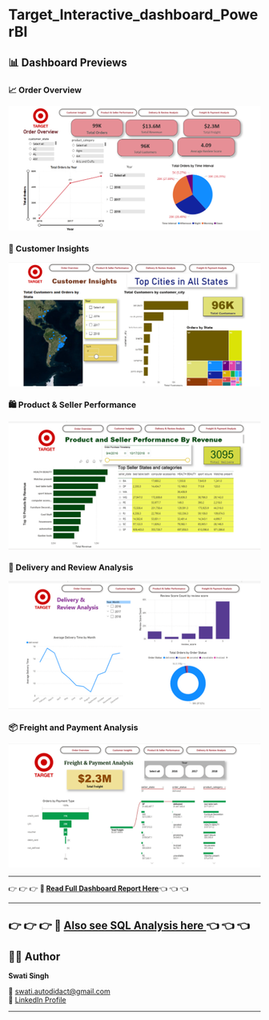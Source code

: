 # Target_Interactive_dashboard_PowerBI
## 📊 Dashboard Previews

### 📈 Order Overview
![Order Overview](Dashboard%20Images/Screenshot_OrderOverview.png)

### 🧍 Customer Insights
![Customer Insights](Dashboard%20Images/Screenshot_CustomerInsights.png)

### 🛍️ Product & Seller Performance
![Product Belief Performance](Dashboard%20Images/Screenshot_ProductSellerPerformance.png)

### 🚚 Delivery and Review Analysis
![Delivery and Receiving](Dashboard%20Images/Screenshot_DeliveryAndReview.png)

### 📦 Freight and Payment Analysis
![Freight and Department](Dashboard%20Images/Screenshot_FreightAndPayment.png)

---

👉 👉 👉 **📘 [Read Full Dashboard Report Here](https://github.com/swatisinghit/Target_Interactive_dashboard_PowerBI/blob/main/Target%20Brazil%20E-Commerce%20Performance%20Dashboard%20Report-%20Swati%20Singh.pdf)**👈 👈 👈

---
👉 👉 👉 **📘 [Also see SQL Analysis here ](https://github.com/swatisinghit/E-commerce-Trend-Analysis-for-Target/blob/main/TARGET_SQL.pdf)**👈 👈 👈
---

## 👨‍💻 Author  
**Swati Singh**  

📧 [swati.autodidact@gmail.com](mailto:swati.autodidact@gmail.com)  
🔗 [LinkedIn Profile](https://www.linkedin.com/in/swatisinghlink/)  

---


